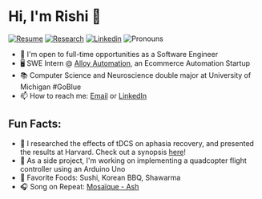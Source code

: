 # Hi, I'm Rishi 👋
<!--[![Website](https://img.shields.io/badge/Website-rishibarad.github.io-blue?style=flat-square&link=https://rishibarad.github.io/)](https://rishibarad.github.io/)-->
[![Resume](https://img.shields.io/badge/Resume-Resume.pdf-blue?style=flat-square&link=https://rishibarad.github.io/assets/Rishi_Barad_Resume.pdf)](https://rishibarad.github.io/assets/Rishi_Barad_Resume.pdf)
[![Research](https://img.shields.io/badge/Research-Abstract-orange?style=flat-square&link=https://www.iomcworld.org/proceedings/effect-of-transcranial-direct-current-stimulation-on-aphasia-recovery-49710.html)](https://www.iomcworld.org/proceedings/effect-of-transcranial-direct-current-stimulation-on-aphasia-recovery-49710.html)
[![Linkedin](https://img.shields.io/badge/-LinkedIn-blue?style=flat-square&logo=Linkedin&logoColor=white&link=https://www.linkedin.com/in/rishibarad/)](https://www.linkedin.com/in/rishibarad/)
![Pronouns](https://img.shields.io/badge/Pronouns-He%2FHim%2FHis-brightgreen?style=flat-square)



- 💬 I'm open to full-time opportunities as a Software Engineer
- 🖥 SWE Intern @ [Alloy Automation](https://runalloy.com/), an Ecommerce Automation Startup
- 📚 Computer Science and Neuroscience double major at University of Michigan #GoBlue 
- 📫 How to reach me: [Email](mailto:rishib@umich.edu) or [LinkedIn](https://linkedin.com/in/rishibarad/)

## Fun Facts:
- 🔭 I researched the effects of tDCS on aphasia recovery, and presented the results at Harvard. Check out a synopsis [here](https://www.iomcworld.org/proceedings/effect-of-transcranial-direct-current-stimulation-on-aphasia-recovery-49710.html)!
- 🚀 As a side project, I'm working on implementing a quadcopter flight controller using an Arduino Uno
- 🥡 Favorite Foods: Sushi, Korean BBQ, Shawarma
- 🎧 Song on Repeat: [Mosaïque - Ash](https://open.spotify.com/track/3bbqxT5UGZsvTy1r3txs0t?si=VfQqTMWISKi-vBxdk4MoBA)
